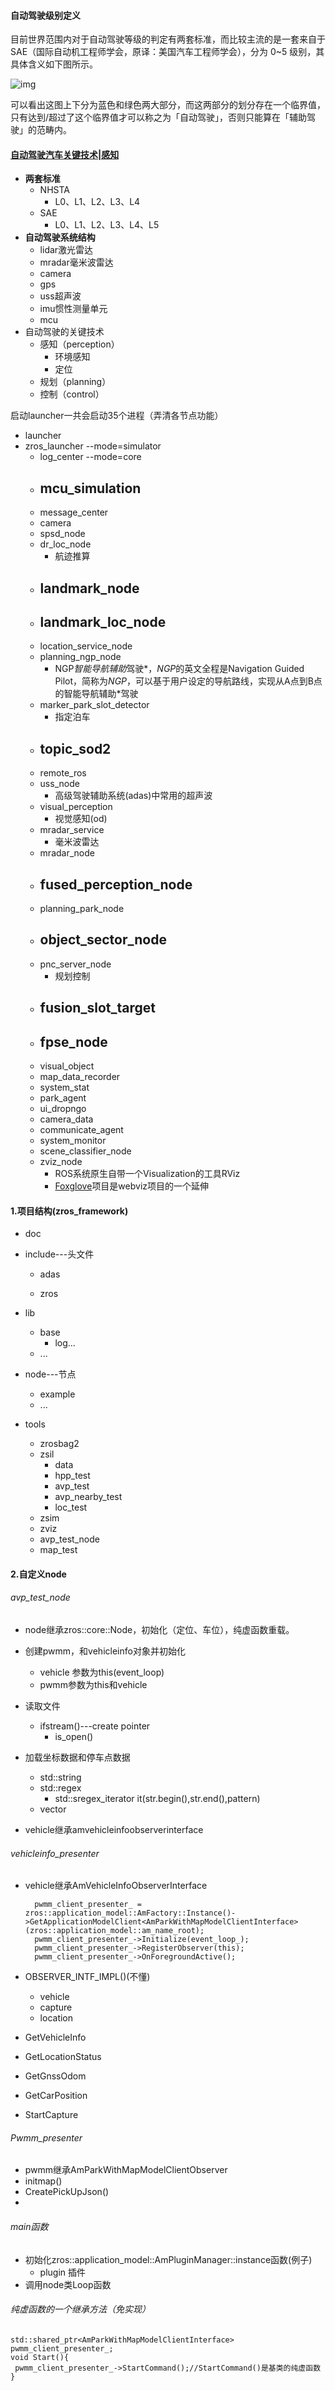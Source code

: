 #### 自动驾驶级别定义

目前世界范围内对于自动驾驶等级的判定有两套标准，而比较主流的是一套来自于 SAE（国际自动机工程师学会，原译：美国汽车工程师学会），分为 0~5 级别，其具体含义如下图所示。

![img](https://pic2.zhimg.com/80/v2-dd1930bce782eae88c41a8c2290841ad_720w.jpg)

可以看出这图上下分为蓝色和绿色两大部分，而这两部分的划分存在一个临界值，只有达到/超过了这个临界值才可以称之为「自动驾驶」，否则只能算在「辅助驾驶」的范畴内。

#### [自动驾驶汽车关键技术|感知](https://zhuanlan.zhihu.com/p/75772265)

- **两套标准**
  - NHSTA
    - L0、L1、L2、L3、L4
  - SAE
    - L0、L1、L2、L3、L4、L5
- **自动驾驶系统结构**
  - lidar激光雷达
  - mradar毫米波雷达
  - camera
  - gps
  - uss超声波
  - imu惯性测量单元
  - mcu
- 自动驾驶的关键技术
  - 感知（perception）
    - 环境感知
    - 定位
  - 规划（planning）
  - 控制（control）



启动launcher一共会启动35个进程（弄清各节点功能）

- launcher
- zros_launcher --mode=simulator
  - log_center --mode=core
  - mcu_simulation
    - 
  - message_center
  - camera
  - spsd_node
  - dr_loc_node
    - 航迹推算
  - landmark_node
    - 
  - landmark_loc_node
    - 
  - location_service_node 
  - planning_ngp_node
    - NGP*智能导航辅助*驾驶*，*NGP*的英文全程是Navigation Guided Pilot，简称为*NGP*，可以基于用户设定的导航路线，实现从A点到B点的智能导航辅助*驾驶
  - marker_park_slot_detector
    - 指定泊车
  - topic_sod2
    - 
  - remote_ros
  - uss_node
    - 高级驾驶辅助系统(adas)中常用的超声波
  - visual_perception
    - 视觉感知(od)
  - mradar_service
    - 毫米波雷达
  - mradar_node
  - fused_perception_node
    - 
  - planning_park_node
  - object_sector_node
    - 
  - pnc_server_node
    - 规划控制
  - fusion_slot_target
    - 
  - fpse_node
    - 
  - visual_object
  - map_data_recorder
  - system_stat
  - park_agent
  - ui_dropngo
  - camera_data
  - communicate_agent
  - system_monitor
  - scene_classifier_node
  - zviz_node
    - ROS系统原生自带一个Visualization的工具RViz
    - [Foxglove](https://foxglove.dev/docs/studio)项目是webviz项目的一个延伸

#### 1.项目结构(zros_framework)

- doc

- include---头文件

  - adas

  - zros

- lib
  - base
    - log...
  - ...
- node---节点
  - example
  - ...
- tools
  - zrosbag2
  - zsil
    - data
    - hpp_test
    - avp_test
    - avp_nearby_test
    - loc_test
  - zsim
  - zviz
  - avp_test_node
  - map_test

#### 2.自定义node

###### avp_test_node

- node继承zros::core::Node，初始化（定位、车位），纯虚函数重载。
- 创建pwmm，和vehicleinfo对象并初始化
  - vehicle 参数为this(event_loop)
  - pwmm参数为this和vehicle
- 读取文件
  - ifstream()---create pointer
    - is_open()

- 加载坐标数据和停车点数据
  - std::string
  - std::regex
    - std::sregex_iterator it(str.begin(),str.end(),pattern)
  - vector

- vehicle继承amvehicleinfoobserverinterface

###### vehicleinfo_presenter

- vehicle继承AmVehicleInfoObserverInterface

  ```
    pwmm_client_presenter_ = zros::application_model::AmFactory::Instance()->GetApplicationModelClient<AmParkWithMapModelClientInterface>(zros::application_model::am_name_root);
    pwmm_client_presenter_->Initialize(event_loop_);
    pwmm_client_presenter_->RegisterObserver(this);
    pwmm_client_presenter_->OnForegroundActive();
  ```

- OBSERVER_INTF_IMPL()(不懂)

  - vehicle
  - capture
  - location

- GetVehicleInfo

- GetLocationStatus

- GetGnssOdom

- GetCarPosition

- StartCapture


###### Pwmm_presenter

- pwmm继承AmParkWithMapModelClientObserver
- initmap()
-  CreatePickUpJson()
- 

###### main函数

- 初始化zros::application_model::AmPluginManager::instance函数(例子)
  - plugin 插件
- 调用node类Loop函数

###### 纯虚函数的一个继承方法（免实现）

```
std::shared_ptr<AmParkWithMapModelClientInterface> pwmm_client_presenter_;
void Start(){
 pwmm_client_presenter_->StartCommand();//StartCommand()是基类的纯虚函数
}
```



























